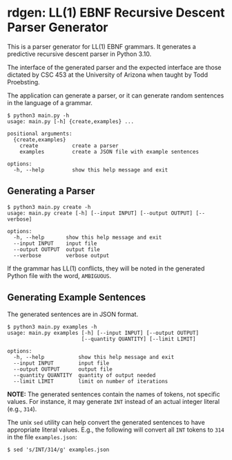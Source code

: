 # rdgen: LL(1) EBNF Recursive Descent Parser Generator

This is a parser generator for LL(1) EBNF grammars. It generates a predictive recursive descent parser in Python 3.10.

The interface of the generated parser and the expected interface are those dictated by CSC 453 at the University of Arizona when taught by Todd Proebsting.

The application can generate a parser, or it can generate random sentences in the language of a grammar.

```
$ python3 main.py -h
usage: main.py [-h] {create,examples} ...

positional arguments:
  {create,examples}
    create           create a parser
    examples         create a JSON file with example sentences

options:
  -h, --help         show this help message and exit
```

## Generating a Parser

```
$ python3 main.py create -h
usage: main.py create [-h] [--input INPUT] [--output OUTPUT] [--verbose]

options:
  -h, --help       show this help message and exit
  --input INPUT    input file
  --output OUTPUT  output file
  --verbose        verbose output
```

If the grammar has LL(1) conflicts, they will be noted in the generated Python file with the word, `AMBIGUOUS`.

## Generating Example Sentences

The generated sentences are in JSON format.




```
$ python3 main.py examples -h
usage: main.py examples [-h] [--input INPUT] [--output OUTPUT]
                        [--quantity QUANTITY] [--limit LIMIT]

options:
  -h, --help           show this help message and exit
  --input INPUT        input file
  --output OUTPUT      output file
  --quantity QUANTITY  quantity of output needed
  --limit LIMIT        limit on number of iterations
```

**NOTE:** The generated sentences contain the names of tokens, not specific values.  For instance, it may generate `INT` instead of an actual integer literal (e.g., `314`).

The unix `sed` utility can help convert the generated sentences to have appropriate literal values.  E.g., the following will convert all `INT` tokens to `314` in the file `examples.json`:

```
$ sed 's/INT/314/g' examples.json
```
